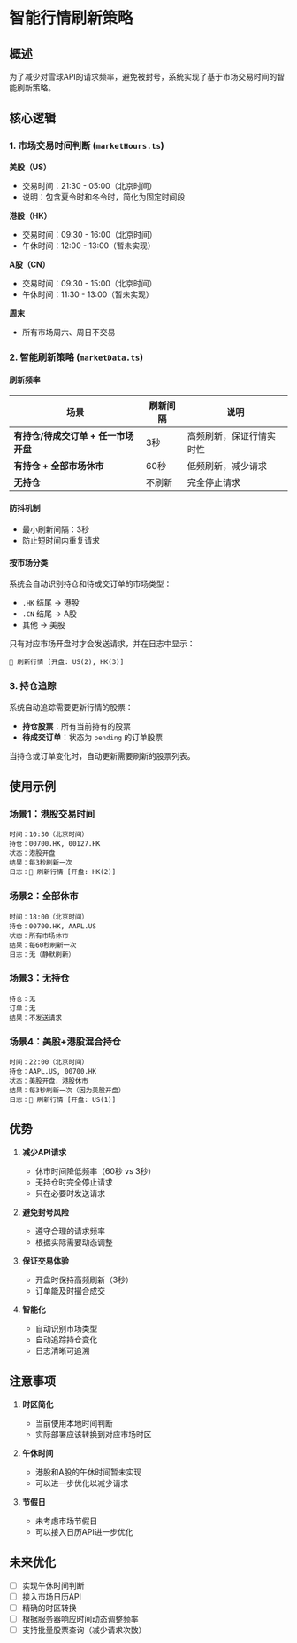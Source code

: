 # 智能行情刷新策略

## 概述

为了减少对雪球API的请求频率，避免被封号，系统实现了基于市场交易时间的智能刷新策略。

## 核心逻辑

### 1. 市场交易时间判断 (`marketHours.ts`)

**美股（US）**
- 交易时间：21:30 - 05:00（北京时间）
- 说明：包含夏令时和冬令时，简化为固定时间段

**港股（HK）**
- 交易时间：09:30 - 16:00（北京时间）
- 午休时间：12:00 - 13:00（暂未实现）

**A股（CN）**
- 交易时间：09:30 - 15:00（北京时间）
- 午休时间：11:30 - 13:00（暂未实现）

**周末**
- 所有市场周六、周日不交易

### 2. 智能刷新策略 (`marketData.ts`)

#### 刷新频率

| 场景 | 刷新间隔 | 说明 |
|------|----------|------|
| **有持仓/待成交订单 + 任一市场开盘** | 3秒 | 高频刷新，保证行情实时性 |
| **有持仓 + 全部市场休市** | 60秒 | 低频刷新，减少请求 |
| **无持仓** | 不刷新 | 完全停止请求 |

#### 防抖机制

- 最小刷新间隔：3秒
- 防止短时间内重复请求

#### 按市场分类

系统会自动识别持仓和待成交订单的市场类型：
- `.HK` 结尾 → 港股
- `.CN` 结尾 → A股
- 其他 → 美股

只有对应市场开盘时才会发送请求，并在日志中显示：

```
📡 刷新行情 [开盘: US(2), HK(3)]
```

### 3. 持仓追踪

系统自动追踪需要更新行情的股票：
- **持仓股票**：所有当前持有的股票
- **待成交订单**：状态为 `pending` 的订单股票

当持仓或订单变化时，自动更新需要刷新的股票列表。

## 使用示例

### 场景1：港股交易时间

```
时间：10:30（北京时间）
持仓：00700.HK, 00127.HK
状态：港股开盘
结果：每3秒刷新一次
日志：📡 刷新行情 [开盘: HK(2)]
```

### 场景2：全部休市

```
时间：18:00（北京时间）
持仓：00700.HK, AAPL.US
状态：所有市场休市
结果：每60秒刷新一次
日志：无（静默刷新）
```

### 场景3：无持仓

```
持仓：无
订单：无
结果：不发送请求
```

### 场景4：美股+港股混合持仓

```
时间：22:00（北京时间）
持仓：AAPL.US, 00700.HK
状态：美股开盘，港股休市
结果：每3秒刷新一次（因为美股开盘）
日志：📡 刷新行情 [开盘: US(1)]
```

## 优势

1. **减少API请求**
   - 休市时间降低频率（60秒 vs 3秒）
   - 无持仓时完全停止请求
   - 只在必要时发送请求

2. **避免封号风险**
   - 遵守合理的请求频率
   - 根据实际需要动态调整

3. **保证交易体验**
   - 开盘时保持高频刷新（3秒）
   - 订单能及时撮合成交

4. **智能化**
   - 自动识别市场类型
   - 自动追踪持仓变化
   - 日志清晰可追溯

## 注意事项

1. **时区简化**
   - 当前使用本地时间判断
   - 实际部署应该转换到对应市场时区

2. **午休时间**
   - 港股和A股的午休时间暂未实现
   - 可以进一步优化以减少请求

3. **节假日**
   - 未考虑市场节假日
   - 可以接入日历API进一步优化

## 未来优化

- [ ] 实现午休时间判断
- [ ] 接入市场日历API
- [ ] 精确的时区转换
- [ ] 根据服务器响应时间动态调整频率
- [ ] 支持批量股票查询（减少请求次数）
